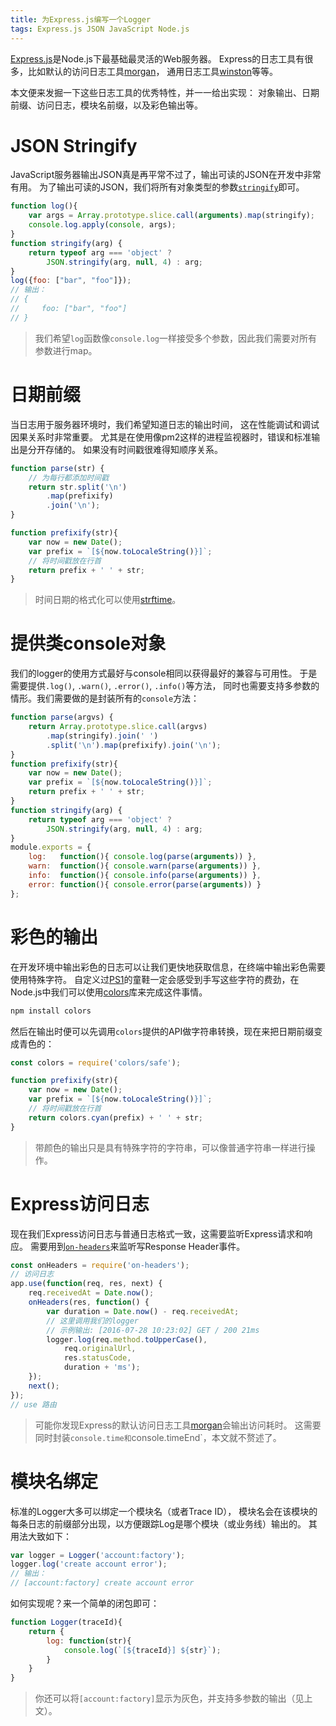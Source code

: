 ```yaml
---
title: 为Express.js编写一个Logger
tags: Express.js JSON JavaScript Node.js
---
```


[Express.js][express]是Node.js下最基础最灵活的Web服务器。
Express的日志工具有很多，比如默认的访问日志工具[morgan][morgan]，
通用日志工具[winston][winston]等等。

本文便来发掘一下这些日志工具的优秀特性，并一一给出实现：
对象输出、日期前缀、访问日志，模块名前缀，以及彩色输出等。

<!--more-->

# JSON Stringify

JavaScript服务器输出JSON真是再平常不过了，输出可读的JSON在开发中非常有用。
为了输出可读的JSON，我们将所有对象类型的参数[`stringify`][stringify]即可。

```javascript
function log(){
    var args = Array.prototype.slice.call(arguments).map(stringify);
    console.log.apply(console, args);
}
function stringify(arg) {
    return typeof arg === 'object' ?
        JSON.stringify(arg, null, 4) : arg;
}
log({foo: ["bar", "foo"]});
// 输出：
// {
//     foo: ["bar", "foo"]
// }
```

> 我们希望`log`函数像`console.log`一样接受多个参数，因此我们需要对所有参数进行map。

# 日期前缀

当日志用于服务器环境时，我们希望知道日志的输出时间，
这在性能调试和调试因果关系时非常重要。
尤其是在使用像pm2这样的进程监视器时，错误和标准输出是分开存储的。
如果没有时间戳很难得知顺序关系。

```javascript
function parse(str) {
    // 为每行都添加时间戳
    return str.split('\n')
        .map(prefixify)
        .join('\n');
}

function prefixify(str){
    var now = new Date();
    var prefix = `[${now.toLocaleString()}]`;
    // 将时间戳放在行首
    return prefix + ' ' + str;
}
```

> 时间日期的格式化可以使用[strftime][strftime]。

# 提供类console对象

我们的logger的使用方式最好与console相同以获得最好的兼容与可用性。
于是需要提供`.log()`, `.warn()`, `.error()`, `.info()`等方法，
同时也需要支持多参数的情形。我们需要做的是封装所有的`console`方法：

```javascript
function parse(argvs) {
    return Array.prototype.slice.call(argvs)
        .map(stringify).join(' ')
        .split('\n').map(prefixify).join('\n');
}
function prefixify(str){
    var now = new Date();
    var prefix = `[${now.toLocaleString()}]`;
    return prefix + ' ' + str;
}
function stringify(arg) {
    return typeof arg === 'object' ?
        JSON.stringify(arg, null, 4) : arg;
}
module.exports = {
    log:   function(){ console.log(parse(arguments)) },
    warn:  function(){ console.warn(parse(arguments)) },
    info:  function(){ console.info(parse(arguments)) },
    error: function(){ console.error(parse(arguments)) }
};
```

# 彩色的输出

在开发环境中输出彩色的日志可以让我们更快地获取信息，在终端中输出彩色需要使用特殊字符。
自定义过[PS1][ps1]的童鞋一定会感受到手写这些字符的费劲，在Node.js中我们可以使用[colors][colors]库来完成这件事情。

```bash
npm install colors
```

然后在输出时便可以先调用`colors`提供的API做字符串转换，现在来把日期前缀变成青色的：

```javascript
const colors = require('colors/safe');

function prefixify(str){
    var now = new Date();
    var prefix = `[${now.toLocaleString()}]`;
    // 将时间戳放在行首
    return colors.cyan(prefix) + ' ' + str;
}
```

> 带颜色的输出只是具有特殊字符的字符串，可以像普通字符串一样进行操作。

# Express访问日志

现在我们Express访问日志与普通日志格式一致，这需要监听Express请求和响应。
需要用到[`on-headers`][on-headers]来监听写Response Header事件。

```javascript
const onHeaders = require('on-headers');
// 访问日志
app.use(function(req, res, next) {
    req.receivedAt = Date.now();
    onHeaders(res, function() {
        var duration = Date.now() - req.receivedAt;
        // 这里调用我们的logger
        // 示例输出: [2016-07-28 10:23:02] GET / 200 21ms
        logger.log(req.method.toUpperCase(),
            req.originalUrl,
            res.statusCode,
            duration + 'ms');
    });
    next();
});
// use 路由
```

> 可能你发现Express的默认访问日志工具[morgan][morgan]会输出访问耗时。
> 这需要同时封装`console.time和`console.timeEnd`，本文就不赘述了。

# 模块名绑定

标准的Logger大多可以绑定一个模块名（或者Trace ID），
模块名会在该模块的每条日志的前缀部分出现，以方便跟踪Log是哪个模块（或业务线）输出的。
其用法大致如下：

```javascript
var logger = Logger('account:factory');
logger.log('create account error');
// 输出：
// [account:factory] create account error
```

如何实现呢？来一个简单的闭包即可：

```javascript
function Logger(traceId){
    return {
        log: function(str){
            console.log(`[${traceId}] ${str}`);
        }
    }
}
```

> 你还可以将`[account:factory]`显示为灰色，并支持多参数的输出（见上文）。

[express]: http://expressjs.com/
[morgan]: https://github.com/expressjs/morgan
[winston]: https://github.com/winstonjs/winston
[stringify]: https://developer.mozilla.org/zh-CN/docs/Web/JavaScript/Reference/Global_Objects/JSON/stringify
[on-headers]: https://www.npmjs.com/package/on-headers
[ps1]: https://wiki.archlinux.org/index.php/Bash/Prompt_customization
[colors]: https://www.npmjs.com/package/colors
[strftime]: https://www.npmjs.com/package/strftime
